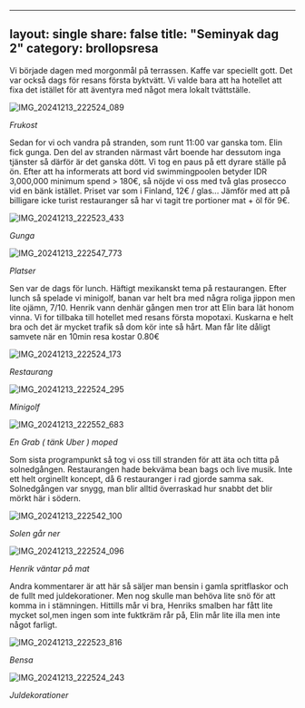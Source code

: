 
---
layout: single
share: false
title: "Seminyak dag 2"
category: brollopsresa
---

Vi började dagen med morgonmål på terrassen. Kaffe var speciellt gott. 
Det var också dags för resans första byktvätt. Vi valde bara att ha hotellet att fixa det istället för att äventyra med något mera lokalt tvättställe.

![IMG_20241213_222524_089](https://github.com/user-attachments/assets/b95d70c8-3611-42ca-ab07-5c247d8a8161)

_Frukost_

Sedan for vi och vandra på stranden, som runt 11:00 var ganska tom. Elin fick gunga. Den del av stranden närmast vårt boende har dessutom inga tjänster så därför är det ganska dött.
Vi tog en paus på ett dyrare ställe på ön. Efter att ha informerats att bord vid swimmingpoolen betyder IDR 3,000,000 minimum spend > 180€, så nöjde vi oss med två glas prosecco vid en bänk istället. Priset var som i Finland, 12€ / glas... Jämför med att på billigare icke turist restauranger så har vi tagit tre portioner mat + öl för 9€.


![IMG_20241213_222523_433](https://github.com/user-attachments/assets/412c75e2-a186-4120-8843-7f1a8c67c018)

_Gunga_

![IMG_20241213_222547_773](https://github.com/user-attachments/assets/8aabeb34-bc0e-4985-a82b-40001ab1bdd4)

_Platser_


Sen var de dags för lunch. Häftigt mexikanskt tema på restaurangen. Efter lunch så spelade vi minigolf, banan var helt bra med några roliga jippon men lite ojämn, 7/10. Henrik vann denhär gången men tror att Elin bara lät honom vinna. Vi for tillbaka till hotellet med resans första mopotaxi. Kuskarna e helt bra och det är mycket trafik så dom kör inte så hårt. Man får lite dåligt samvete när en 10min resa kostar 0.80€

![IMG_20241213_222524_173](https://github.com/user-attachments/assets/ac62bc63-c9d0-48fb-8134-06d387a3217a)

_Restaurang_

![IMG_20241213_222524_295](https://github.com/user-attachments/assets/b0382c18-c08c-403d-8c65-574c0368f6f3)

_Minigolf_

![IMG_20241213_222552_683](https://github.com/user-attachments/assets/d4eac49d-e769-4362-a918-0ed4b4871eba)

_En Grab ( tänk Uber ) moped_


Som sista programpunkt så tog vi oss till stranden för att äta och titta på solnedgången. Restaurangen hade bekväma bean bags och live musik. Inte ett helt orginellt koncept, då 6 restauranger i rad gjorde samma sak. Solnedgången var snygg, man blir alltid överraskad hur snabbt det blir mörkt här i södern.

![IMG_20241213_222542_100](https://github.com/user-attachments/assets/5e63c964-5a03-43b0-822e-a362a5f98ccd)

_Solen går ner_

![IMG_20241213_222524_096](https://github.com/user-attachments/assets/5ea58ddb-4500-4d29-883a-b71f20559d7b)

_Henrik väntar på mat_

Andra kommentarer är att här så säljer man bensin i gamla spritflaskor och de fullt med juldekorationer. Men nog skulle man behöva lite snö för att komma in i stämningen.
Hittills mår vi bra, Henriks smalben har fått lite mycket sol,men ingen som inte fuktkräm rår på, Elin mår lite illa men inte något farligt.

![IMG_20241213_222523_816](https://github.com/user-attachments/assets/e04a8503-f13d-4d0a-b45e-2d7ca5ebe5b8)

_Bensa_

![IMG_20241213_222524_243](https://github.com/user-attachments/assets/89163885-b5ed-4399-8f77-abd560d1fca5)

_Juldekorationer_

